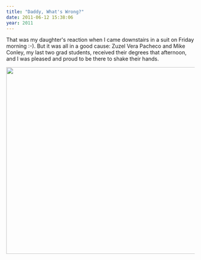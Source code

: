 ```yaml
---
title: "Daddy, What's Wrong?"
date: 2011-06-12 15:38:06
year: 2011
---
```

That was my daughter's reaction when I came downstairs in a suit on Friday morning :-).  But it was all in a good cause: Zuzel Vera Pacheco and Mike Conley, my last two grad students, received their degrees that afternoon, and I was pleased and proud to be there to shake their hands.

<img src="{{'/files/2011/06/convocation.jpg' | relative_url}}" width="752" height="500" class="centered">
